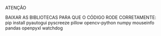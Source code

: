 ATENÇÃO

BAIXAR AS BIBLIOTECAS PARA QUE O CÓDIGO RODE CORRETAMENTE:
pip install pyautogui pyscreeze pillow opencv-python numpy mouseinfo pandas openpyxl watchdog
